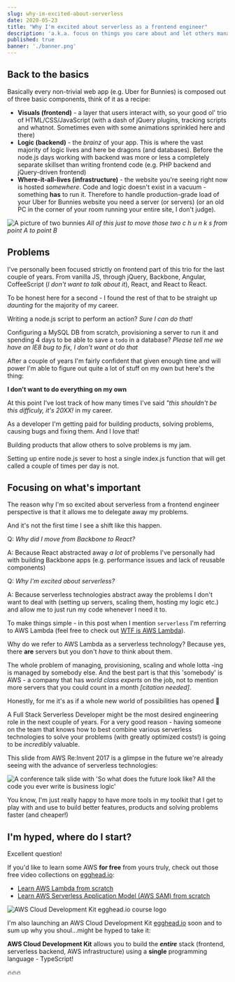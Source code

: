 ```yaml
---
slug: why-im-excited-about-serverless
date: 2020-05-23
title: "Why I'm excited about serverless as a frontend engineer"
description: 'a.k.a. focus on things you care about and let others manage the rest'
published: true
banner: './banner.png'
---
```


## Back to the basics

Basically every non-trivial web app (e.g. Uber for Bunnies) is composed out of three basic components, think of it as a recipe:

- **Visuals (frontend)** - a layer that users interact with, so your good ol' trio of HTML/CSS/JavaScript (with a dash of jQuery plugins, tracking scripts and whatnot. Sometimes even with some animations sprinkled here and there)
- **Logic (backend)** - the _brainz_ of your app. This is where the vast majority of logic lives and here be dragons (and databases). Before the node.js days working with backend was more or less a completely separate skillset than writing frontend code (e.g. PHP backend and jQuery-driven frontend)
- **Where-it-all-lives (infrastructure)** - the website you're seeing right now is hosted _somewhere_. Code and logic doesn't exist in a vacuum - something **has** to run it. Therefore to handle production-grade load of your Uber for Bunnies website you need a server (or servers) (or an old PC in the corner of your room running your entire site, I don't judge).

![A picture of two bunnies](https://dev-to-uploads.s3.amazonaws.com/i/kmrxsx8ejz0ouyneg8ql.jpeg)
_All of this just to move those two c h u n k s from point A to point B_

## Problems

I've personally been focused strictly on frontend part of this trio for the last couple of years. From vanilla JS, through jQuery, Backbone, Angular, CoffeeScript (_I don't want to talk about it_), React, and React to React.

To be honest here for a second - I found the rest of that to be straight up _daunting_ for the majority of my career.

Writing a node.js script to perform an action? _Sure I can do that!_

Configuring a MySQL DB from scratch, provisioning a server to run it and spending 4 days to be able to save a `todo` in a database? _Please tell me we have an IE8 bug to fix, I don't want ot do that_

After a couple of years I'm fairly confident that given enough time and will power I'm able to figure out quite a lot of stuff on my own but here's the thing:

**I don't want to do everything on my own**

At this point I've lost track of how many times I've said _"this shouldn't be this difficuly, it's 20XX!_ in my career.

As a developer I'm getting paid for building products, solving problems, causing bugs and fixing them. And I love that!

Building products that allow others to solve problems is my jam.

Setting up entire node.js sever to host a single index.js function that will get called a couple of times per day is not.

## Focusing on what's important

The reason why I'm so excited about serverless from a frontend engineer perspective is that it allows me to delegate away my problems.

And it's not the first time I see a shift like this happen.

Q: _Why did I move from Backbone to React?_

A: Because React abstracted away _a lot_ of problems I've personally had with building Backbone apps (e.g. performance issues and lack of reusable components)

Q: _Why I'm excited about serverless?_

A: Because serverless technologies abstract away the problems I don't want to deal with (setting up servers, scaling them, hosting my logic etc.) and allow me to just run my code whenever I need it to.

To make things simple - in this post when I mention `serverless` I'm referring to AWS Lambda (feel free to check out [WTF is AWS Lambda](https://tlakomy.com/wtf-is-aws-lambda)).

Why do we refer to AWS Lambda as a serverless technology? Because yes, there **are** servers but you don't _have_ to think about them.

The whole problem of managing, provisioning, scaling and whole lotta -ing is managed by somebody else. And the best part is that this 'somebody' is AWS - a company that has _world class experts_ on the job, not to mention more servers that you could count in a month _[citation needed]_.

Honestly, for me it's as if a whole new world of possibilities has opened 🎉

A Full Stack Serverless Developer might be the most desired engineering role in the next couple of years. For a very good reason - having someone on the team that knows how to best combine various serverless technologies to solve your problems (with greatly optimized costs!) is going to be _incredibly_ valuable.

This slide from AWS Re:Invent 2017 is a glimpse in the future we're already seeing with the advance of serverless technologies:

![A conference talk slide with 'So what does the future look like? All the code you ever write is business logic'](https://dev-to-uploads.s3.amazonaws.com/i/36k1q8170qp2ddx22lgg.jpeg)

You know, I'm just really happy to have more tools in my toolkit that I get to play with and use to build better features, products and solving problems faster (and cheaper!)

## I'm hyped, where do I start?

Excellent question!

If you'd like to learn some AWS **for free** from yours truly, check out those free video collections on [egghead.io](https://egghead.io/s/km6vr):

- [Learn AWS Lambda from scratch](https://egghead.io/playlists/learn-aws-lambda-from-scratch-d29d?af=6p5abz)
- [Learn AWS Serverless Application Model (AWS SAM) from scratch](https://egghead.io/playlists/learn-aws-serverless-application-model-aws-sam-framework-from-scratch-baf9?af=6p5abz)

![AWS Cloud Development Kit egghead.io course logo](https://dev-to-uploads.s3.amazonaws.com/i/9p45p74bklgke0gsjjrl.png)

I'm also launching an AWS Cloud Development Kit [egghead.io](https://egghead.io/s/km6vr) soon and to sum up why you shoul...might be hyped to take it:

**AWS Cloud Development Kit** allows you to build the **_entire_** stack (frontend, serverless backend, AWS infrastructure) using a **single** programming language - TypeScript!

🔥🔥🔥
